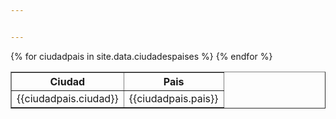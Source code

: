 ```yaml
---


---
```


<table border="1">
    <tr>
        <th>Ciudad</th>
        <th>Pais</th>  
    </tr>
        {% for ciudadpais in site.data.ciudadespaises %}
            <tr>
                <td>{{ciudadpais.ciudad}}</td>
                <td>{{ciudadpais.pais}}</td>
            </tr>
        {% endfor %}  
</table>
